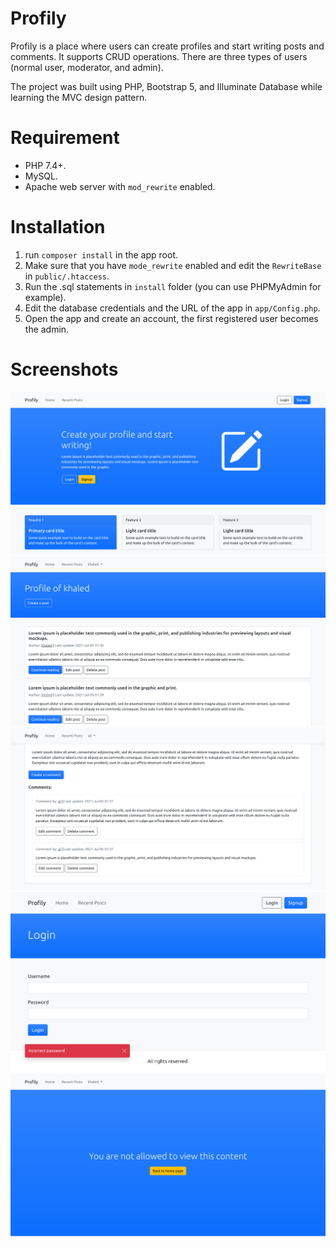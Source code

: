 # Profily
Profily is a place where users can create profiles and start writing posts and comments. It supports CRUD operations. There are three types of users (normal user, moderator, and admin).

The project was built using PHP, Bootstrap 5, and Illuminate Database while learning the MVC design pattern.

# Requirement
* PHP 7.4+.
* MySQL.
* Apache web server with `mod_rewrite` enabled.

# Installation
1. run `composer install` in the app root.
2. Make sure that you have `mode_rewrite` enabled and edit the `RewriteBase` in `public/.htaccess`.
3. Run the .sql statements in `install` folder (you can use PHPMyAdmin for example).
4. Edit the database credentials and the URL of the app in `app/Config.php`.
5. Open the app and create an account, the first registered user becomes the admin.

# Screenshots
![alt text](https://raw.githubusercontent.com/Khaled-Farhat/Profily/master/screenshots/home.png)
![alt text](https://raw.githubusercontent.com/Khaled-Farhat/Profily/master/screenshots/profile.png)
![alt text](https://raw.githubusercontent.com/Khaled-Farhat/Profily/master/screenshots/comments.png)
![alt text](https://raw.githubusercontent.com/Khaled-Farhat/Profily/master/screenshots/login.png)
![alt text](https://raw.githubusercontent.com/Khaled-Farhat/Profily/master/screenshots/notAllowed.png)
